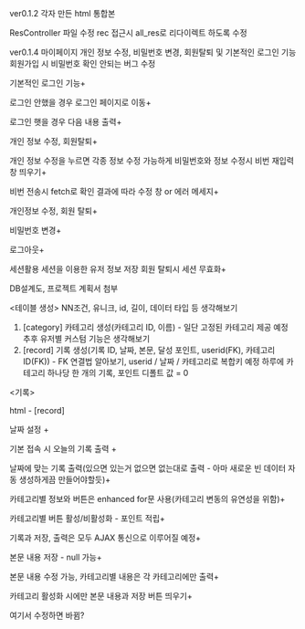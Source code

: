 ver0.1.2 각자 만든 html 통합본

ResController 파일 수정 rec 접근시 all_res로 리다이렉트 하도록 수정

ver0.1.4 마이페이지 개인 정보 수정, 비밀번호 변경, 회원탈퇴 및 기본적인 로그인 기능 회원가입 시 비밀번호 확인 안되는 버그 수정

기본적인 로그인 기능+

로그인 안했을 경우 로그인 페이지로 이동+

로그인 햇을 경우 다음 내용 출력+

개인 정보 수정, 회원탈퇴+

개인 정보 수정을 누르면 각종 정보 수정 가능하게 비밀번호와 정보 수정시 비번 재입력 창 띄우기+

비번 전송시 fetch로 확인 결과에 따라 수정 창 or 에러 메세지+

개인정보 수정, 회원 탈퇴+

비밀번호 변경+

로그아웃+

세션활용 세션을 이용한 유저 정보 저장 회원 탈퇴시 세션 무효화+

DB설계도, 프로젝트 계획서 첨부

<테이블 생성>
NN조건, 유니크, id, 길이, 데이터 타입 등 생각해보기

1. [category] 카테고리 생성(카테고리 ID, 이름) - 일단 고정된 카테고리 제공 예정 추후 유저별 커스텀 기능은 생각해보기
2. [record] 기록 생성(기록 ID, 날짜, 본문, 달성 포인트, userid(FK), 카테고리 ID(FK)) - FK 연결법 알아보기, 
   userid / 날짜 / 카테고리로 복합키 예정 하루에 카테고리 하나당 한 개의 기록, 포인트 디폴트 값 = 0


<기록>

html - [record]

날짜 설정 +

기본 접속 시 오늘의 기록 출력 +

날짜에 맞는 기록 출력(있으면 있는거 없으면 없는대로 출력 - 아마 새로운 빈 데이터 자동 생성하게끔 만들어야할듯)+

카테고리별 정보와 버튼은 enhanced for문 사용(카테고리 변동의 유연성을 위함)+

카테고리별 버튼 활성/비활성화 - 포인트 적립+

기록과 저장, 출력은 모두 AJAX 통신으로 이루어질 예정+

본문 내용 저장 - null 가능+

본문 내용 수정 가능, 카테고리별 내용은 각 카테고리에만 출력+

카테고리 활성화 시에만 본문 내용과 저장 버튼 띄우기+

여기서 수정하면 바뀜?